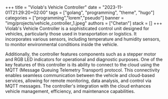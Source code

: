 +++
title = "Violab's Vehicle Controller"
date = "2023-11-01T21:29:20+02:00"
tags = ["golang", "programming", "theme", "hugo"]
categories = ["programming","lorem","pseudo"]
banner = "img/projects/vehicle_controller_1.jpeg"
authors = ["Chetan"]
stack = []
+++
Violab's Vehicle Controller is a sophisticated control unit designed for vehicles, particularly those used in transportation or logistics. It incorporates various sensors, including temperature and humidity sensors, to monitor environmental conditions inside the vehicle. 

Additionally, the controller features components such as a stepper motor and RGB LED indicators for operational and diagnostic purposes. One of the key features of this controller is its ability to connect to the cloud using the MQTT (Message Queuing Telemetry Transport) protocol. This connectivity enables seamless communication between the vehicle and cloud-based services, allowing for remote monitoring, data analysis, and control via MQTT messages. The controller's integration with the cloud enhances vehicle management, efficiency, and maintenance capabilities.
